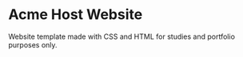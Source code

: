 # Acme Host Website

Website template made with CSS and HTML for studies and portfolio purposes only.
